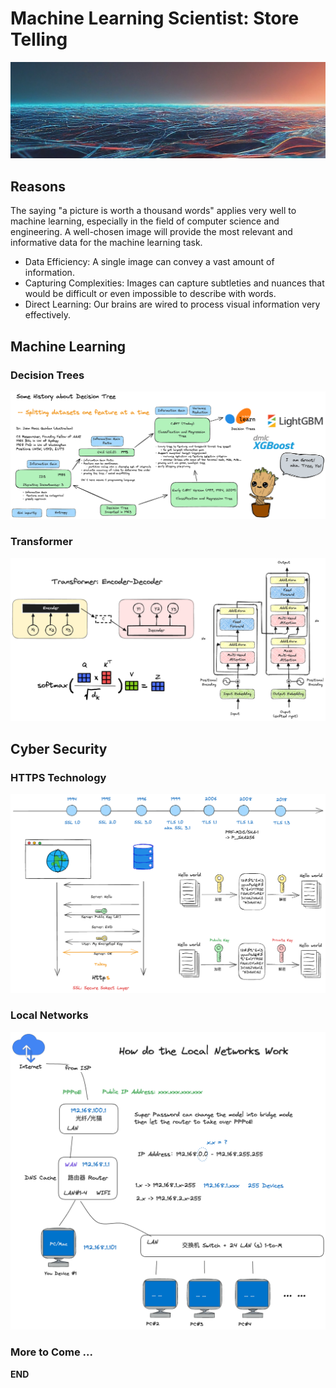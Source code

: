 # Machine Learning Scientist: Store Telling

![](images/Gemini_Generated_Image.jpeg)

## Reasons

The saying "a picture is worth a thousand words" applies very well to machine learning, especially in the field of computer science and engineering.  A well-chosen image will provide the most relevant and informative data for the machine learning task.

- Data Efficiency: A single image can convey a vast amount of information. 
- Capturing Complexities: Images can capture subtleties and nuances that would be difficult or even impossible to describe with words. 
- Direct Learning: Our brains are wired to process visual information very effectively.  

## Machine Learning

### Decision Trees

![Decision Trees](images/logo-decisiion-tree.excalidraw.png)

### Transformer

![Transformer](images/logo-transformer.excalidraw.png)


## Cyber Security

### HTTPS Technology

![HTTPS Technology](images/logo-https.excalidraw.png)

### Local Networks

![Local Networks](images/logo-local-networks.excalidraw.png)

### More to Come ... 

**END**
